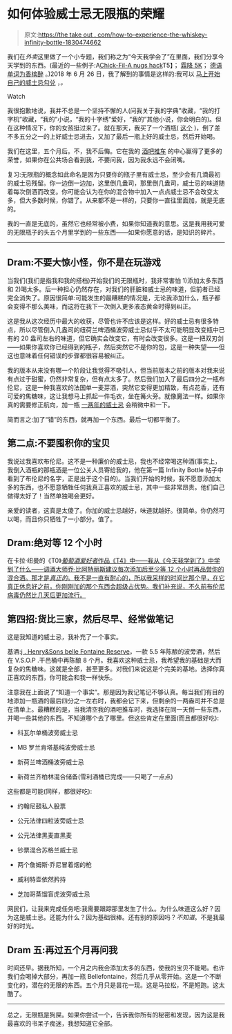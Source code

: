 # 如何体验威士忌无限瓶的荣耀

> 原文:[https://the take out . com/how-to-experience-the-whiskey-infinity-bottle-1830474662](https://thetakeout.com/how-to-experience-the-whiskey-infinity-bottle-1830474662)

我们在*外卖*这里做了一个小专题，我们称之为“今天我学会了”在里面，我们分享今天学到的东西。(最近的一些例子:A[Chick-Fil-A nugs hack](https://thetakeout.com/chick-fil-a-nugget-box-straw-hack-1830383302#_ga=2.197868655.1997257230.1541971964-633124151.1529105379)T5】； [霜降 5K](https://thetakeout.com/til-there-s-a-frosty-5k-1829374133)； [德语单词为香槟醉](https://thetakeout.com/til-german-word-champagne-drunk-sektlaune-1828394277) 。)2018 年 6 月 26 日，我了解到的事情是这样的:我可以 [马上开始自己的威士忌勾兑](https://thetakeout.com/til-i-could-start-my-own-whiskey-blend-right-now-1827135719) ，*。* 

Watch

我很抱歉地说，我并不总是一个坚持不懈的人(问我关于我的字典”收藏，“我的打字机”收藏，“我的”小说，“我的十字绣”爱好，“我的”其他小说，你会明白的)。但在这种情况下，你的女孩挺过来了。就在那天，我买了一个酒瓶( [这个](https://www.amazon.com/Rustic-Farmhouse-Decanter-Stopper-Twine/dp/B00PCB68NA/ref=asc_df_B00PCB68NA/?asc_campaign=InlineText&asc_refurl=https://thetakeout.com/how-to-experience-the-whiskey-infinity-bottle-1830474662&asc_source=&hvadid=167154313631&hvdev=c&hvdvcmdl=&hvlocint=&hvlocphy=9021731&hvnetw=g&hvpone=&hvpos=1o10&hvptwo=&hvqmt=&hvrand=14623761506729075444&hvtargid=pla-272386461342&linkCode=df0&tag=kinjatakeoutlink-20&th=1) )，倒了差不多五分之一的上好威士忌进去，又加了最后一瓶上好的威士忌，然后开始喝。

我们在这里，五个月后。不，我不后悔。它在我的 [酒吧推车](https://thetakeout.com/how-to-build-your-bar-cart-spirits-liqueur-checklist-1829654688) 的中心赢得了更多的荣誉，如果你在公共场合看到我，不要问我，因为我永远不会闭嘴。

复习:无限瓶的概念如此命名是因为只要你的瓶子里有威士忌，至少会有几滴最初的威士忌残留。你一边倒一边加，这里倒几盎司，那里倒几盎司，威士忌的味道随着每次倒酒而改变。你可能会认为在你的混合物中加入一点点威士忌不会改变太多，但大多数时候，你错了。从来都不是一样的，只要你一直往里面加，就是无底的。

我的一直是无底的，虽然它也经常被小费，如果你知道我的意思。这是我用我可爱的无限瓶子的头五个月里学到的一些东西——如果你愿意的话，是知识的碎片。

* * *

## Dram:不要大惊小怪，你不是在玩游戏

当我们(我们是指我和我的搭档)开始我们的无限瓶时，我非常害怕 1)添加太多东西和 2)喝太多。后一种担心仍然存在，对我们的肝脏和威士忌的味道，但前者已经完全消失了。原因很简单:可能发生的最糟糕的情况是，无论我添加什么，瓶子都会变得不那么美味，而这将在我下一次倒入更多液态黄金时得到纠正。

这是我从这次经历中最大的收获，尽管也许不应该是这样。好的威士忌有很多特点，所以尽管倒入几盎司的纽荷兰啤酒桶波旁威士忌似乎不太可能明显改变瓶中已有的 20 盎司左右的味道，但它确实会改变它，有时会改变很多。这是一把双刃剑——如果你喜欢你已经得到的瓶子，然后突然它不是你的包，这是一种失望——但这也意味着任何错误的步骤都很容易被纠正。

我的版本从来没有哪一个阶段让我觉得不吸引人，但当前版本之前的版本对我来说有点过于甜蜜，仍然非常复杂，但有点太多了。然后我们加入了最后四分之一瓶布伦尼，这是一种我喜欢的法国单一麦芽酒，突然它变得更加精致，有点花香，还有可爱的焦糖味，这让我想马上抓起一件毛衣，坐在篝火旁。就像魔法一样。如果你真的需要修正航向，加一瓶 [一两年的威士忌](https://www.winemag.com/2018/06/25/whiskey-blending-guide/) 会稍微中和一下。

简而言之:加了“错”的东西，就再加一个东西。最后一切都平衡了。

## 第二点:不要囤积你的宝贝

我说过我喜欢布伦尼。这不是一种廉价的威士忌，我也不经常喝这种酒(事实上，我倒入酒瓶的那瓶酒是一位公关人员寄给我的，他在第一篇 Infinity Bottle 帖子中看到了布伦尼的名字，正是出于这个目的)。当我们开始的时候，我不愿意添加太多的东西，也不愿意牺牲任何我真正喜欢的威士忌，其中一些非常昂贵。他们自己做得太好了！当然单独喝会更好。

亲爱的读者，这真是太傻了。你加的威士忌越好，味道就越好。很简单。你仍然可以喝，而且你只牺牲了一小部分。值了。

## Dram:绝对等 12 个小时

在卡拉·纽曼的《T0》[*葡萄酒爱好者*作品《T4》中——我从《今天我学到了》中学到了什么——调酒大师乔·比阿特丽斯建议每次添加后至少等 12 个小时再品尝你的混合酒。那才是*真正的*。我不是一直有耐心的，所以我采样的时间比那个早，在它真正休息好之前，你刚刚加的那个东西会超级占优势。我们补充说，不久前布伦尼病毒仍然比几天后更加流行。](https://www.winemag.com/2018/06/25/whiskey-blending-guide/)

## 第四招:货比三家，然后尽早、经常做笔记

这是我知道的威士忌，我补充了一个事实。

基酒:[j . Henry&Sons belle Fontaine Reserve](https://jhenryandsons.com/first-finished-bourbon/)，一款 5.5 年陈酿的波旁酒，然后在 V.S.O.P .干邑桶中再陈酿 8 个月。我喜欢这种威士忌，我希望我的基础是大而复杂的焦糖味。这就是全部，甚至更多。对我们来说这是个完美的基地。选择你真正喜欢的东西，你可能会和我一样快乐。

注意我在上面说了“知道一个事实”。那是因为我记笔记不够认真。每当我们有目的地添加一瓶酒的最后四分之一左右时，我都会记下来，但剩余的一两盎司并不总是在清单上。最糟糕的是，当我清空我的酒吧推车时，我选择在同一天倒一些东西，并喝一些其他的东西。不知道哪个去了哪里。但这些肯定在里面(而且都很好吃):

*   科瓦尔单桶波旁威士忌

*   MB 罗兰肯塔基纯波旁威士忌

*   新荷兰啤酒桶波旁威士忌

*   新荷兰齐柏林混合储备(雪利酒桶已完成——只喝了一点点)

这些都是可能(同样，都很好吃):

*   约翰尼鼓私人股票

*   公元法律四粒波旁威士忌

*   公元法律黑麦直黑麦

*   钞票混合苏格兰威士忌

*   两个詹姆斯·乔尼冒着烟的枪

*   威利特壶依然矜持

*   芝加哥蒸馏盲虎波旁威士忌

网民们，让我来完成任务吧:我需要跟踪那里发生了什么。为什么味道这么好？因为这是威士忌。还能为什么？因为基础很棒。还有别的原因吗？*不知道*。不是我最好的时光。

## Dram 五:再过五个月再问我

时间还早。据我所知，一个月之内我会添加太多的东西，使我的宝贝不能喝。也许我们会喝掉大部分，再加一瓶 Bellefontaine，然后几乎从零开始。这是一个不断变化的，潜在的无限的东西。五个月只是昙花一现。这是马拉松，不是短跑。这太酷了。

* * *

总之，无限瓶是狗屎。如果你尝试一个，告诉我你所有的秘密和发现，因为这是我最喜欢的书呆子痴迷，我想知道它全部。